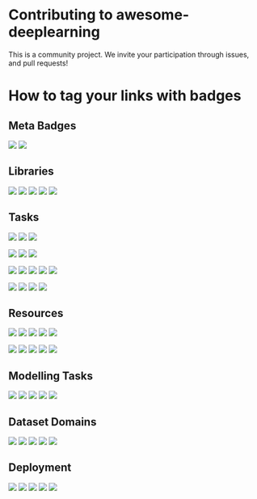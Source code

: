 # Contributing to awesome-deeplearning

This is a community project. We invite your participation through issues, and pull requests!

# How to tag your links with badges

## Meta Badges

![](https://img.shields.io/badge/Meta-Beginner%20Friendly-orange.svg)
![](https://img.shields.io/badge/Meta-Recommended-orange.svg)

## Libraries

![](https://img.shields.io/badge/Library-Keras-green.svg)
![](https://img.shields.io/badge/Library-Tensorflow-green.svg)
![](https://img.shields.io/badge/Library-Pytorch-green.svg)
![](https://img.shields.io/badge/Library-FastAI-green.svg)
![](https://img.shields.io/badge/Library-MXNet-green.svg)

## Tasks

![](https://img.shields.io/badge/Task-CNN:Classification-blue.svg)
![](https://img.shields.io/badge/Task-CNN:Detection-blue.svg)
![](https://img.shields.io/badge/Task-CNN:Segmentation-blue.svg)

![](https://img.shields.io/badge/Task-RNNLSTM:NLP-blue.svg)
![](https://img.shields.io/badge/Task-RNNLSTM:TimeSeries-blue.svg)
![](https://img.shields.io/badge/Task-RNNLSTM:Speech-blue.svg)

![](https://img.shields.io/badge/Task-Neural%20Style%20Transfer-blue.svg)
![](https://img.shields.io/badge/Task-GAN%20(adversarial)-blue.svg)
![](https://img.shields.io/badge/Task-n:shot%20learning-blue.svg)
![](https://img.shields.io/badge/Task-Recommender%20System-blue.svg)
![](https://img.shields.io/badge/Task-Art-blue.svg)

![](https://img.shields.io/badge/Task-Face%20Alignment-blue.svg)
![](https://img.shields.io/badge/Task-Face%20Detection-blue.svg)
![](https://img.shields.io/badge/Task-Face%20Recognition-blue.svg)
![](https://img.shields.io/badge/Task-Face%20Verification-blue.svg)

## Resources

![](https://img.shields.io/badge/Resource-Paper-red.svg)
![](https://img.shields.io/badge/Resource-LandmarkPaper-red.svg)
![](https://img.shields.io/badge/Resource-SOTA-red.svg)
![](https://img.shields.io/badge/Resource-Dataset-red.svg)
![](https://img.shields.io/badge/Resource-Pretrained%20Model-red.svg)

![](https://img.shields.io/badge/Resource-Book-red.svg)
![](https://img.shields.io/badge/Resource-Tutorial-red.svg)
![](https://img.shields.io/badge/Resource-Video-red.svg)
![](https://img.shields.io/badge/Resource-Coursework-red.svg)
![](https://img.shields.io/badge/Resource-Free%20Computing-red.svg)

## Modelling Tasks

![](https://img.shields.io/badge/Modelling-Hyperparam%20Tuning-yellow.svg)
![](https://img.shields.io/badge/Modelling-Visualisation-yellow.svg)
![](https://img.shields.io/badge/Modelling-Interpretation-yellow.svg)
![](https://img.shields.io/badge/Modelling-Monitoring-yellow.svg)
![](https://img.shields.io/badge/Modelling-Multi%20Device-yellow.svg)

## Dataset Domains

![](https://img.shields.io/badge/Dataset%20Domain-Face-blueviolet.svg)
![](https://img.shields.io/badge/Dataset%20Domain-Medical-blueviolet.svg)
![](https://img.shields.io/badge/Dataset%20Domain-MRI-blueviolet.svg)
![](https://img.shields.io/badge/Dataset%20Domain-XRay-blueviolet.svg)
![](https://img.shields.io/badge/Dataset%20Domain-Retail-blueviolet.svg)

## Deployment

![](https://img.shields.io/badge/Deployment-API-brightgreen.svg)
![](https://img.shields.io/badge/Deployment-Browser-brightgreen.svg)
![](https://img.shields.io/badge/Deployment-Mobile-brightgreen.svg)
![](https://img.shields.io/badge/Deployment-Edge%20Devices-brightgreen.svg)
![](https://img.shields.io/badge/Deployment-Model%20Pruning-brightgreen.svg)

